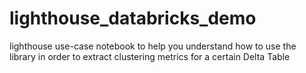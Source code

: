 # lighthouse_databricks_demo
lighthouse use-case notebook to help you understand how to use the library in order to extract clustering metrics for a certain Delta Table
